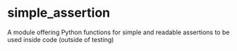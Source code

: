 # simple_assertion
A module offering Python functions for simple and readable assertions to be used inside code (outside of testing)
